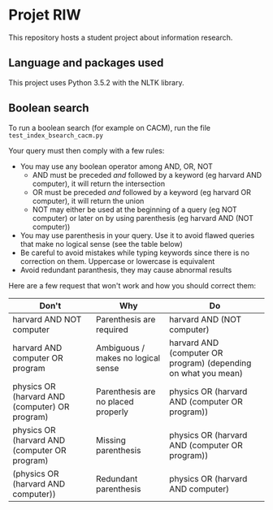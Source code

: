 # Projet RIW

This repository hosts a student project about information research.

## Language and packages used

This project uses Python 3.5.2 with the NLTK library.

## Boolean search

To run a boolean search (for example on CACM), run the file `test_index_bsearch_cacm.py`

Your query must then comply with a few rules:
- You may use any boolean operator among AND, OR, NOT
    - AND must be preceded *and* followed by a keyword (eg harvard AND computer), it will return the intersection
    - OR must be preceded *and* followed by a keyword (eg harvard OR computer), it will return the union
    - NOT may either be used at the beginning of a query (eg NOT computer) or later on by using parenthesis (eg harvard AND (NOT computer))
- You may use parenthesis in your query. Use it to avoid flawed queries that make no logical sense (see the table below)
- Be careful to avoid mistakes while typing keywords since there is no correction on them. Uppercase or lowercase is equivalent
- Avoid redundant paranthesis, they may cause abnormal results

Here are a few request that won't work and how you should correct them:

Don't | Why | Do
--- | --- | ---
harvard AND NOT computer | Parenthesis are required | harvard AND (NOT computer)
harvard AND computer OR program | Ambiguous / makes no logical sense | harvard AND (computer OR program) (depending on what you mean)
physics OR (harvard AND (computer) OR program) | Parenthesis are no placed properly | physics OR (harvard AND (computer OR program))
physics OR (harvard AND (computer OR program) | Missing parenthesis | physics OR (harvard AND (computer OR program))
(physics OR (harvard AND computer)) | Redundant parenthesis | physics OR (harvard AND computer)
